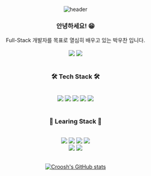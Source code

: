 <div align = "center"> 

![header](https://capsule-render.vercel.app/api?type=waving&color=FAE287&height=200&section=header&text=PARK%20WOO%20CHAN%20&fontSize=70&animation=twinkling&fontAlignY=40&fontColor=66623F)

### 안녕하세요! 😁<br>
Full-Stack 개발자를 목표로 열심히 배우고 있는 박우찬 입니다.<br>
<br>
[<img src="https://img.shields.io/badge/Blog-20C997?style=for-the-badge&logo=velog&logoColor=black">](https://croossh103.tistory.com/)
<img src="https://img.shields.io/badge/Gmail-EA4335?style=for-the-badge&logo=gmail&logoColor=black">
<br>
<br>

### 🛠 Tech Stack 🛠
<br>
<img src="https://img.shields.io/badge/html5-E34F26?style=for-the-badge&logo=html5&logoColor=white">
<img src="https://img.shields.io/badge/css-1572B6?style=for-the-badge&logo=css3&logoColor=white">
<img src="https://img.shields.io/badge/javascript-F7DF1E?style=for-the-badge&logo=javascript&logoColor=black">
<img src="https://img.shields.io/badge/react-61DAFB?style=for-the-badge&logo=react&logoColor=black">
<img src="https://img.shields.io/badge/github-181717?style=for-the-badge&logo=github&logoColor=white">
<br>
<br>

### 📖 Learing Stack 📖
<br>
<img src="https://img.shields.io/badge/node.js-339933?style=for-the-badge&logo=Node.js&logoColor=white">
<img src="https://img.shields.io/badge/express-000000?style=for-the-badge&logo=express&logoColor=white">
<img src="https://img.shields.io/badge/mongoDB-47A248?style=for-the-badge&logo=MongoDB&logoColor=white">
<img src="https://img.shields.io/badge/mysql-4479A1?style=for-the-badge&logo=mysql&logoColor=white">
<br>
<img src="https://img.shields.io/badge/redux-764ABC?style=for-the-badge&logo=redux&logoColor=white">
<img src="https://img.shields.io/badge/linux-FCC624?style=for-the-badge&logo=linux&logoColor=black">
<br>
<br>

[![Croosh's GitHub stats](https://github-readme-stats.vercel.app/api?username=Croossh&show_icons=true&theme=gruvbox_light)](https://github.com/anuraghazra/github-readme-stats)
</div>
